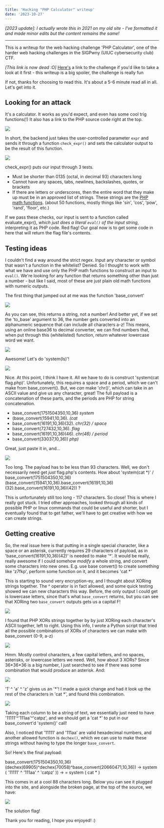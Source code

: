 ```yaml
---
title: 'Hacking "PHP Calculator" writeup'
date: '2023-10-27'
---
```

*[2023 update]: I actually wrote this in 2021 on my old site - I've formatted it and made minor edits but the content remains the same!*

---

This is a writeup for the web hacking challenge 'PHP Calculator', one of the harder web hacking challenges
in the SIGPwny (UIUC cybersecurity club) CTF.

*[This link is now dead :O]* [Here's](http://phpcalc.chal.sigpwny.com/) a link to the challenge if you'd like to take a look at it first - this writeup is a big spoiler, the challenge is really fun

If not, thanks for choosing to read this. It's about a 5-6 minute read all in all. Let's get into it.

## Looking for an attack

It's a calculator. It works as you'd expect, and even has some cool trig functions(!) It also has a link to the PHP source code right at the top. 

![](/images/phpc1.png)

In short, the backend just takes the user-controlled parameter `expr` and sends it through a function `check_expr()`
and sets the calculator output to be the result of this function.

![](/images/phpc2.png )

check_expr() puts our input through 3 tests.

- Must be shorter than 0135 (octal, in decimal 93) characters long 
- Cannot have any spaces, tabs, newlines, backslashes, quotes, or brackets
- If there are letters or underscores, then the entire word that they make up must be in an approved list of strings. 
These strings are the [PHP math functions](http://php.net/manual/en/ref.math.php).
(about 50 functions, mostly things like 'sin', 'cos', 'pow', 'rand', 'floor', etc.)

If we pass these checks, our input is sent to a function called evaluate_expr(), *which just does a literal `eval()` of the input string*,
interpreting it as PHP code. Red flag! Our goal now is to get some code in here that will return the flag file's contents.

## Testing ideas

I couldn't find a way around the strict regex. Input any character or symbol that wasn't a function in the whitelist? Denied. So I thought to work with what we have and use only the PHP math functions to construct an input to `eval()`. We're looking for any function that returns something other than just a number - but like I said, most of these are just plain old math functions with numeric outputs. 

The first thing that jumped out at me was the function 'base_convert' 

![](/images/phpc3.png)

As you can see, this returns a string, not a number! And better yet, if we set the 'to_base' argument to 36, 
the number gets converted into an alphanumeric sequence that can include all characters a-z! 
This means, using an online base36 to decimal converter, we can find numbers that, when put through this
(whitelisted) function, return whatever lowercase word we want.

![](/images/phpc4.png)

Awesome! Let's do 'system(ls)'!

![](/images/phpc5.png)

Nice. At this point, I think I have it. All we have to do is construct 'system(cat flag.php)'. 
Unfortunately, this requires a space and a period, which we can't make from base_convert(). But, we <i>can</i>
make 'chr()', which can take in an ASCII value and give us any character, great! The full payload is a concatenation of these parts, and the periods are PHP for string concatenation.

- base_convert(1751504350,10,36) *system*
- (base_convert(15941,10,36).    *(cat* 
- base_convert(16191,10,36)(32). *chr(32) / space*
- base_convert(727432,10,36).    *flag*
- base_convert(16191,10,36)(46). *chr(46) / period*
- base_convert(33037,10,36))     *php)*

Great, just paste it in, and...

![](/images/phpc6.png)

Too long. The payload has to be less than 93 characters. Well, we don't necessarily need get 
<i>just</i> flag.php's contents. How about 'system(cat *)' / base_convert(1751504350,10,36)(base_convert(15941,10,36).base_convert(16191,10,36)(32).base_convert(16191,10,36)(42)) ?



This is unfortunately still too long - 117 characters. So close!  This is where I really got stuck. 
I tried other approaches, looked through all kinds of possible PHP or linux commands that could be useful
and shorter, but I eventually found that
to get father, we'll have to get creative with how we can create strings.

## Getting creative

So, the real issue here is that putting in a single special character, like a space or an asterisk,
currently requires 29 characters of payload, as in 'base_convert(16191,10,36)(42)' is needed to make '*'. 
It would be really, really awesome if I could somehow <i>modify</i> a whole string, and convert some characters
into new ones. E.g. use base convert() to create something like 'z7fkp', perform some function on it, and it becomes
'cat *'


This is starting to sound very encryption-ey, and I thought about XORing strings together. The ^ operator
is in fact allowed, and some quick testing showed we can new characters this way. Before, the only output I could get is lowercase letters, since that's what `base_convert` returns, but you can see that XORing two `base_convert` outputs gets us a capital F!

![](/images/phpc7.png)

I found that PHP XORs strings together by by just XORing each character's ASCII together, left to right. Using this info, I wrote a
Python script that tried all the possible combinations of XORs of characters we can make with base_convert (0-9, a-z)

![](/images/phpc8.png)

Hmm. Mostly control characters, a few capital letters, and no spaces, asterisks, or lowercase letters we need.
Well, how about 3 XORs?
Since 36\*36\*36 is a big number, I just searched to see if there was some combination that would produce an asterisk. And:

![](/images/phpc9.png)

'1' ^ 'a' ^ 'z' gives us an '*'! I made a quick change and had it look up the rest of the characters in 
'cat *', and found this combination.

![](/images/phpc10.png)

Taking each column to be a string of text, we essentially just need to have '11111'^'111aa'^'catpz', and we 
should get a 'cat *' to put in our base_convert'd 'system()' call! 

Also, I noticed that '11111' and '111aa' are valid hexadecimal numbers, and another allowed function is
`dechex()`, which we can use to make these strings without having to type the longer `base_convert`. 

So! Here's the final payload:



base_convert(1751504350,10,36)(dechex(69905)^dechex(70058)^base_convert(20660471,10,36)) 
->    system    (        '11111'   ^   '111aa'   ^            'catpz'         )) 
->        =    system  (    cat  *  )



This comes in at a cool 88 characters long. Below you can see it plugged into the site, and alongside
the broken page, at the top of the source, we have:

![](/images/phpc11.png)

The solution flag! 

Thank you for reading, I hope you enjoyed! :)